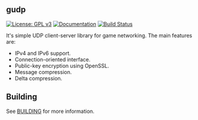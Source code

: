 ## gudp

[![License: GPL v3](https://img.shields.io/badge/License-GPLv3-blue.svg)](https://www.gnu.org/licenses/gpl-3.0)
[![Documentation](https://img.shields.io/badge/Documentation-latest-blue.svg)](https://ajreme.github.io/gudp/)
[![Build Status](https://travis-ci.org/AjReme/gudp.svg?branch=master)](https://travis-ci.org/AjReme/gudp)

It's simple UDP client-server library for game networking. The main features are:
* IPv4 and IPv6 support.
* Connection-oriented interface.
* Public-key encryption using OpenSSL.
* Message compression.
* Delta compression.

## Building

See [BUILDING](BUILDING.md) for more information.
